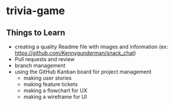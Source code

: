 # trivia-game

## Things to Learn
- creating a quality Readme file with images and information (ex: https://github.com/Kennygunderman/snack_chat)
- Pull requests and review
- branch management
- using the GitHub Kanban board for project management
  - making user stories
  - making feature tickets
  - making a flowchart for UX
  - making a wireframe for UI
